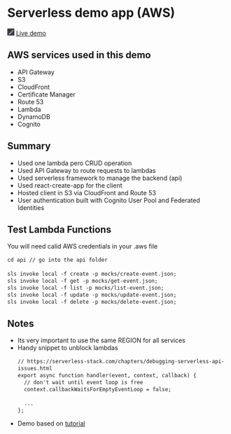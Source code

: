 # Serverless demo app (AWS)

![favicon](client/public/favicon-16x16.png) [Live demo](https://notes.pedroposada.be/)

## AWS services used in this demo
  - API Gateway
  - S3
  - CloudFront
  - Certificate Manager
  - Route 53
  - Lambda
  - DynamoDB
  - Cognito

## Summary
  - Used one lambda pero CRUD operation
  - Used API Gateway to route requests to lambdas
  - Used serverless framework to manage the backend (api)
  - Used react-create-app for the client
  - Hosted client in S3 via CloudFront and Route 53
  - User authentication built with Cognito User Pool and Federated Identities

## Test Lambda Functions
You will need calid AWS credentials in your .aws file
```
cd api // go into the api folder

sls invoke local -f create -p mocks/create-event.json;
sls invoke local -f get -p mocks/get-event.json;
sls invoke local -f list -p mocks/list-event.json;
sls invoke local -f update -p mocks/update-event.json;
sls invoke local -f delete -p mocks/delete-event.json;
```

## Notes
  - Its very important to use the same REGION for all services
  - Handy snippet to unblock lambdas
    ```
    // https://serverless-stack.com/chapters/debugging-serverless-api-issues.html
    export async function handler(event, context, callback) {
      // don't wait until event loop is free
      context.callbackWaitsForEmptyEventLoop = false;
      
      ...
    };
    ```
  - Demo based on [tutorial](https://serverless-stack.com/#table-of-contents)
